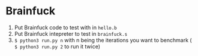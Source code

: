# Brainfuck

  1. Put Brainfuck code to test with in `hello.b`
  1. Put Brainfuck intepreter to test in `brainfuck.s`
  3. `$ python3 run.py n` with n being the iterations you want to benchmark ( `$ python3 run.py 2` to run it twice)
